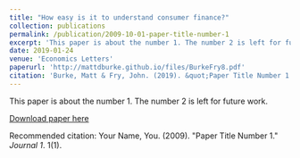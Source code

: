 ```yaml
---
title: "How easy is it to understand consumer finance?"
collection: publications
permalink: /publication/2009-10-01-paper-title-number-1
excerpt: 'This paper is about the number 1. The number 2 is left for future work.'
date: 2019-01-24
venue: 'Economics Letters'
paperurl: 'http://mattdburke.github.io/files/BurkeFry8.pdf'
citation: 'Burke, Matt & Fry, John. (2019). &quot;Paper Title Number 1.&quot; <i>Journal 1</i>. 1(1).'
---
```

This paper is about the number 1. The number 2 is left for future work.

[Download paper here](http://mattdburke.github.io/files/BurkeFry8.pdf)

Recommended citation: Your Name, You. (2009). "Paper Title Number 1." <i>Journal 1</i>. 1(1).